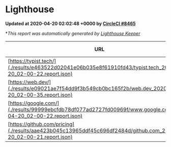 
# Lighthouse

**Updated at 2020-04-20 02:02:48 +0000 by [CircleCI #8465](https://circleci.com/gh/ItinerisLtd/lighthouse-keeper-example/8465)**

**This report was automatically generated by [Lighthouse Keeper](https://github.com/itinerisltd/lighthouse-keeper)*

| URL | Performance | Accessibility | Best Practices | SEO | PWA | Updated At |
| --- | --- | --- | --- | --- | --- | --- |
| [https://typist.tech/](./results/e463522d02041e06b035e8f61910fd43/typist.tech_2020-04-20_02-00-22.report.json) | 0.98 | 0.92 | 0.86 | 0.92 | 0.59 | 2020-04-20T02:00:22.552Z |
| [https://web.dev/](./results/e09021ae7f54dd9f3b549cb0bc165f2b/web.dev_2020-04-20_02-00-35.report.json) | 0.98 | 1 | 1 | 0.99 | 1 | 2020-04-20T02:00:35.945Z |
| [https://google.com/](./results/99999ebcfdb78df077ad2727fd00969f/www.google.com_2020-04-20_02-00-22.report.json) | 0.92 | 0.86 | 0.93 | 0.92 | 0.56 | 2020-04-20T02:00:22.895Z |
| [https://github.com/pricing](./results/aae423b045c13965ddf45c696df2484d/github.com_2020-04-20_02-00-21.report.json) | 0.64 | 0.94 | 0.93 | 0.92 | 0.56 | 2020-04-20T02:00:21.980Z |
